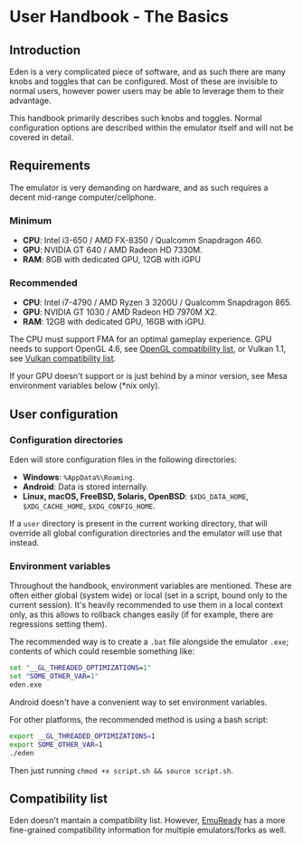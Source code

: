 # User Handbook - The Basics

## Introduction

Eden is a very complicated piece of software, and as such there are many knobs and toggles that can be configured. Most of these are invisible to normal users, however power users may be able to leverage them to their advantage.

This handbook primarily describes such knobs and toggles. Normal configuration options are described within the emulator itself and will not be covered in detail.

## Requirements

The emulator is very demanding on hardware, and as such requires a decent mid-range computer/cellphone.

### Minimum

- **CPU**: Intel i3-650 / AMD FX-8350 / Qualcomm Snapdragon 460.
- **GPU**: NVIDIA GT 640 / AMD Radeon HD 7330M.
- **RAM**: 8GB with dedicated GPU, 12GB with iGPU

### Recommended

- **CPU**: Intel i7-4790 / AMD Ryzen 3 3200U / Qualcomm Snapdragon 865.
- **GPU**: NVIDIA GT 1030 / AMD Radeon HD 7970M X2.
- **RAM**: 12GB with dedicated GPU, 16GB with iGPU.

The CPU must support FMA for an optimal gameplay experience. GPU needs to support OpenGL 4.6, see [OpenGL compatibility list](https://opengl.gpuinfo.org/), or Vulkan 1.1, see [Vulkan compatibility list](https://vulkan.gpuinfo.org/).

If your GPU doesn't support or is just behind by a minor version, see Mesa environment variables below (*nix only).

## User configuration

### Configuration directories

Eden will store configuration files in the following directories:

- **Windows**: `%AppData%\Roaming`.
- **Android**: Data is stored internally.
- **Linux, macOS, FreeBSD, Solaris, OpenBSD**: `$XDG_DATA_HOME`, `$XDG_CACHE_HOME`, `$XDG_CONFIG_HOME`.

If a `user` directory is present in the current working directory, that will override all global configuration directories and the emulator will use that instead.

### Environment variables

Throughout the handbook, environment variables are mentioned. These are often either global (system wide) or local (set in a script, bound only to the current session). It's heavily recommended to use them in a local context only, as this allows to rollback changes easily (if for example, there are regressions setting them).

The recommended way is to create a `.bat` file alongside the emulator `.exe`; contents of which could resemble something like:

```bat
set "__GL_THREADED_OPTIMIZATIONS=1"
set "SOME_OTHER_VAR=1"
eden.exe
```

Android doesn't have a convenient way to set environment variables.

For other platforms, the recommended method is using a bash script:

```sh
export __GL_THREADED_OPTIMIZATIONS=1
export SOME_OTHER_VAR=1
./eden
```

Then just running `chmod +x script.sh && source script.sh`.

## Compatibility list

Eden doesn't mantain a compatibility list. However, [EmuReady](https://www.emuready.com/) has a more fine-grained compatibility information for multiple emulators/forks as well.
